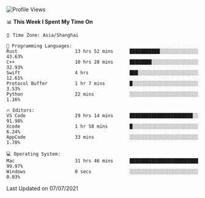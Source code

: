 <!--START_SECTION:waka-->
![Profile Views](http://img.shields.io/badge/Profile%20Views-0-blue)

📊 **This Week I Spent My Time On** 

```text
⌚︎ Time Zone: Asia/Shanghai

💬 Programming Languages: 
Rust                     13 hrs 52 mins      ███████████░░░░░░░░░░░░░░   43.63% 
C++                      10 hrs 28 mins      ████████░░░░░░░░░░░░░░░░░   32.93% 
Swift                    4 hrs               ███░░░░░░░░░░░░░░░░░░░░░░   12.61% 
Protocol Buffer          1 hr 7 mins         █░░░░░░░░░░░░░░░░░░░░░░░░   3.53% 
Python                   22 mins             ░░░░░░░░░░░░░░░░░░░░░░░░░   1.16%

🔥 Editors: 
VS Code                  29 hrs 14 mins      ███████████████████████░░   91.98% 
Xcode                    1 hr 58 mins        █░░░░░░░░░░░░░░░░░░░░░░░░   6.24% 
AppCode                  33 mins             ░░░░░░░░░░░░░░░░░░░░░░░░░   1.78%

💻 Operating System: 
Mac                      31 hrs 46 mins      █████████████████████████   99.97% 
Windows                  0 secs              ░░░░░░░░░░░░░░░░░░░░░░░░░   0.03%

```


 Last Updated on 07/07/2021
<!--END_SECTION:waka-->
